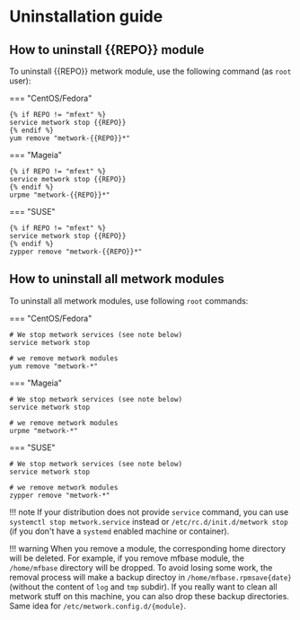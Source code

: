 # Uninstallation guide

## How to uninstall {{REPO}} module

To uninstall {{REPO}} metwork module, use the following command (as `root` user):

=== "CentOS/Fedora"
```console
{% if REPO != "mfext" %}
service metwork stop {{REPO}}
{% endif %}
yum remove "metwork-{{REPO}}*"
```

=== "Mageia"
```console
{% if REPO != "mfext" %}
service metwork stop {{REPO}}
{% endif %}
urpme "metwork-{{REPO}}*"
```

=== "SUSE"
```console
{% if REPO != "mfext" %}
service metwork stop {{REPO}}
{% endif %}
zypper remove "metwork-{{REPO}}*"
```

## How to uninstall all metwork modules

To uninstall all metwork modules, use following `root` commands:

=== "CentOS/Fedora"
```console
# We stop metwork services (see note below)
service metwork stop

# we remove metwork modules
yum remove "metwork-*"
```

=== "Mageia"
```console
# We stop metwork services (see note below)
service metwork stop

# we remove metwork modules
urpme "metwork-*"
```

=== "SUSE"
```console
# We stop metwork services (see note below)
service metwork stop

# we remove metwork modules
zypper remove "metwork-*"
```

!!! note
    If your distribution does not provide `service` command, you can use
    `systemctl stop metwork.service` instead or `/etc/rc.d/init.d/metwork stop`
    (if you don't have a `systemd` enabled machine or container).

!!! warning
    When you remove a module, the corresponding home directory will be deleted.
    For example, if you remove mfbase module, the `/home/mfbase` directory
    will be dropped. To avoid losing some work, the removal process will make a
    backup directoy in `/home/mfbase.rpmsave{date}` (without the content of
    `log` and `tmp` subdir). If you really want to clean all metwork stuff on
    this machine, you can also drop these backup directories. Same idea for
    `/etc/metwork.config.d/{module}`.
